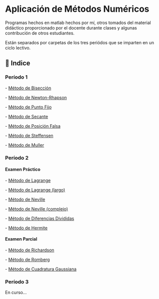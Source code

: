 <h1>Aplicación de Métodos Numéricos</h1>
<p>Programas hechos en matlab hechos por mí, otros tomados del material didáctico proporcionado por el docente durante clases y algunas contribución de otros estudiantes.</p>
<p>Están separados por carpetas de los tres periódos que se imparten en un ciclo lectivo.</p>

<h2>📂 Indice</h2>
<h3>Período 1</h3>

<p>- <a href="https://github.com/i-ashy/Aplicacion_de_Metodos_Numericos/blob/main/Periódo%201%20-%20Interpolación%20y%20aproximación%20lineal%20con%20una%20variable/biseccion.m">Método de Bisección</a></p>
<p>- <a href="https://github.com/i-ashy/Aplicacion_de_Metodos_Numericos/blob/main/Periódo%201%20-%20Interpolación%20y%20aproximación%20lineal%20con%20una%20variable/newton_rhapson.m">Método de Newton-Rhapson</a></p>
<p>- <a href="https://github.com/i-ashy/Aplicacion_de_Metodos_Numericos/blob/main/Periódo%201%20-%20Interpolación%20y%20aproximación%20lineal%20con%20una%20variable/punto_fijo.m">Método de Punto Fijo</a></p>
<p>- <a href="https://github.com/i-ashy/Aplicacion_de_Metodos_Numericos/blob/main/Periódo%201%20-%20Interpolación%20y%20aproximación%20lineal%20con%20una%20variable/secante.m">Método de Secante</a></p>
<p>- <a href="https://github.com/i-ashy/Aplicacion_de_Metodos_Numericos/blob/main/Periódo%201%20-%20Interpolación%20y%20aproximación%20lineal%20con%20una%20variable/posicion_falsa.m">Método de Posición Falsa</a></p>
<p>- <a href="https://github.com/i-ashy/Aplicacion_de_Metodos_Numericos/blob/main/Periódo%201%20-%20Interpolación%20y%20aproximación%20lineal%20con%20una%20variable/steffensen.m">Método de Steffensen</a></p>
<p>- <a href="https://github.com/i-ashy/Aplicacion_de_Metodos_Numericos/blob/main/Periódo%201%20-%20Interpolación%20y%20aproximación%20lineal%20con%20una%20variable/muller.m">Método de Muller</a></p>
<h3>Período 2</h3>
<h4>Examen Práctico</h4>
<p>- <a href="https://github.com/i-ashy/Aplicacion_de_Metodos_Numericos/blob/main/Peri%C3%B3do%202/Pr%C3%A1ctico%202%20-%20Interpolaci%C3%B3n/lagrange.m">Método de Lagrange</a></p>
<p>- <a href="https://github.com/i-ashy/Aplicacion_de_Metodos_Numericos/blob/main/Peri%C3%B3do%202/Pr%C3%A1ctico%202%20-%20Interpolaci%C3%B3n/lagrange_largo.m">Método de Lagrange (largo)</a></p>
<p>- <a href="https://github.com/i-ashy/Aplicacion_de_Metodos_Numericos/blob/main/Peri%C3%B3do%202/Pr%C3%A1ctico%202%20-%20Interpolaci%C3%B3n/neville_normal.m">Método de Neville</a></p>
<p>- <a href="https://github.com/i-ashy/Aplicacion_de_Metodos_Numericos/blob/main/Peri%C3%B3do%202/Pr%C3%A1ctico%202%20-%20Interpolaci%C3%B3n/neville_complejo.m">Método de Neville (complejo)</a></p>
<p>- <a href="https://github.com/i-ashy/Aplicacion_de_Metodos_Numericos/blob/main/Peri%C3%B3do%202/Pr%C3%A1ctico%202%20-%20Interpolaci%C3%B3n/diferencias_divididas.m">Método de Diferencias Divididas</a></p>
<p>- <a href="https://github.com/i-ashy/Aplicacion_de_Metodos_Numericos/blob/main/Peri%C3%B3do%202/Pr%C3%A1ctico%202%20-%20Interpolaci%C3%B3n/hermite.m">Método de Hermite</a></p>
<h4>Examen Parcial</h4>
<p>- <a href="https://github.com/i-ashy/Aplicacion_de_Metodos_Numericos/blob/main/Peri%C3%B3do%202/Parcial%202%20-%20Derivaci%C3%B3n%20e%20integraci%C3%B3n%20num%C3%A9rica/Richardson.m">Método de Richardson</a></p>
<p>- <a href="https://github.com/i-ashy/Aplicacion_de_Metodos_Numericos/blob/main/Peri%C3%B3do%202/Parcial%202%20-%20Derivaci%C3%B3n%20e%20integraci%C3%B3n%20num%C3%A9rica/Romberg.m">Método de Romberg</a></p>
<p>- <a href="https://github.com/i-ashy/Aplicacion_de_Metodos_Numericos/blob/main/Peri%C3%B3do%202/Parcial%202%20-%20Derivaci%C3%B3n%20e%20integraci%C3%B3n%20num%C3%A9rica/Cuadratura_gaussiana.m">Método de Cuadratura Gaussiana</a></p>
<h3>Período 3</h3>
<p>En curso...</p>
